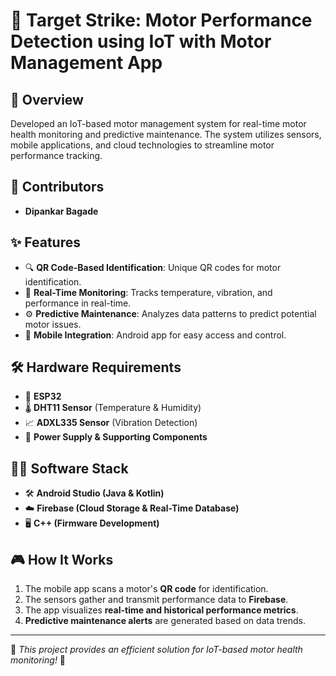 # 🎯 Target Strike: Motor Performance Detection using IoT with Motor Management App

## 🚀 Overview
Developed an IoT-based motor management system for real-time motor health monitoring and predictive maintenance. The system utilizes sensors, mobile applications, and cloud technologies to streamline motor performance tracking.

## 🤝 Contributors
- **Dipankar Bagade**

## ✨ Features
- 🔍 **QR Code-Based Identification**: Unique QR codes for motor identification.
- 📡 **Real-Time Monitoring**: Tracks temperature, vibration, and performance in real-time.
- ⚙️ **Predictive Maintenance**: Analyzes data patterns to predict potential motor issues.
- 📲 **Mobile Integration**: Android app for easy access and control.

## 🛠️ Hardware Requirements
- 📡 **ESP32**
- 🌡️ **DHT11 Sensor** (Temperature & Humidity)
- 📈 **ADXL335 Sensor** (Vibration Detection)
- 🔋 **Power Supply & Supporting Components**

## 🧑‍💻 Software Stack
- 🛠️ **Android Studio (Java & Kotlin)**
- ☁️ **Firebase (Cloud Storage & Real-Time Database)**
- 🖥️ **C++ (Firmware Development)**

## 🎮 How It Works
1. The mobile app scans a motor's **QR code** for identification.
2. The sensors gather and transmit performance data to **Firebase**.
3. The app visualizes **real-time and historical performance metrics**.
4. **Predictive maintenance alerts** are generated based on data trends.

---
📌 *This project provides an efficient solution for IoT-based motor health monitoring!* 🚀

